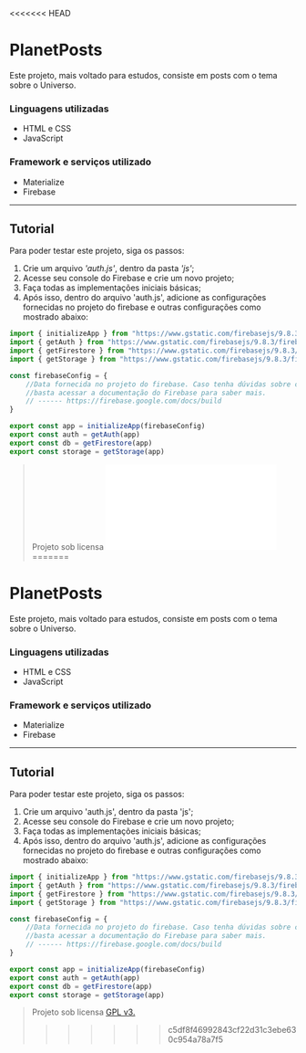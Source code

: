 <<<<<<< HEAD
# PlanetPosts

Este projeto, mais voltado para estudos, consiste em posts com o tema sobre o Universo.

### Linguagens utilizadas
- HTML e CSS
- JavaScript

### Framework e serviços utilizado 
- Materialize
- Firebase

---

## Tutorial

Para poder testar este projeto, siga os passos:

1. Crie um arquivo *'auth.js'*, dentro da pasta *'js'*;
2. Acesse seu console do Firebase e crie um novo projeto;
3. Faça todas as implementações iniciais básicas;
4. Após isso, dentro do arquivo 'auth.js', adicione as configurações fornecidas no projeto do firebase e outras configurações como mostrado abaixo:

```js
import { initializeApp } from "https://www.gstatic.com/firebasejs/9.8.3/firebase-app.js"
import { getAuth } from "https://www.gstatic.com/firebasejs/9.8.3/firebase-auth.js"
import { getFirestore } from "https://www.gstatic.com/firebasejs/9.8.3/firebase-firestore.js"
import { getStorage } from "https://www.gstatic.com/firebasejs/9.8.3/firebase-storage.js"

const firebaseConfig = {
    //Data fornecida no projeto do firebase. Caso tenha dúvidas sobre como fazer essa implementação,
    //basta acessar a documentação do Firebase para saber mais.
    // ------ https://firebase.google.com/docs/build
}

export const app = initializeApp(firebaseConfig)
export const auth = getAuth(app)
export const db = getFirestore(app)
export const storage = getStorage(app)

```

> Projeto sob licensa ![GPL v3.](LICENSE.md)
=======
# PlanetPosts

Este projeto, mais voltado para estudos, consiste em posts com o tema sobre o Universo.

### Linguagens utilizadas
- HTML e CSS
- JavaScript

### Framework e serviços utilizado 
- Materialize
- Firebase

---

## Tutorial

Para poder testar este projeto, siga os passos:

1. Crie um arquivo 'auth.js', dentro da pasta 'js';
2. Acesse seu console do Firebase e crie um novo projeto;
3. Faça todas as implementações iniciais básicas;
4. Após isso, dentro do arquivo 'auth.js', adicione as configurações fornecidas no projeto do firebase e outras configurações como mostrado abaixo:

```js
import { initializeApp } from "https://www.gstatic.com/firebasejs/9.8.3/firebase-app.js"
import { getAuth } from "https://www.gstatic.com/firebasejs/9.8.3/firebase-auth.js"
import { getFirestore } from "https://www.gstatic.com/firebasejs/9.8.3/firebase-firestore.js"
import { getStorage } from "https://www.gstatic.com/firebasejs/9.8.3/firebase-storage.js"

const firebaseConfig = {
    //Data fornecida no projeto do firebase. Caso tenha dúvidas sobre como fazer essa implementação,
    //basta acessar a documentação do Firebase para saber mais.
    // ------ https://firebase.google.com/docs/build
}

export const app = initializeApp(firebaseConfig)
export const auth = getAuth(app)
export const db = getFirestore(app)
export const storage = getStorage(app)

```

> Projeto sob licensa [GPL v3.](LICENSE.md)
>>>>>>> c5df8f46992843cf22d31c3ebe630c954a78a7f5
